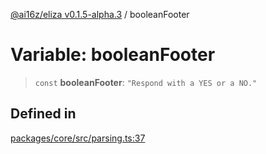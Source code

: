 [@ai16z/eliza v0.1.5-alpha.3](../index.md) / booleanFooter

# Variable: booleanFooter

> `const` **booleanFooter**: `"Respond with a YES or a NO."`

## Defined in

[packages/core/src/parsing.ts:37](https://github.com/deepfates/eliza/blob/main/packages/core/src/parsing.ts#L37)
